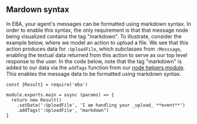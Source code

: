 ## Mardown syntax

In EBA, your agent's messages can be formatted using markdown syntax. In order to enable this syntax, the only requirement is that that message node being visualized contains the tag "markdown". To illustrate, consider the example below, where we model an action to upload a file. We see that this action produces data for `:UploadFile`, which subclasses from `:Messsage`, enabling the textual data returned from this action to serve as our top level response to the user. In the code below, note that the tag "markdown" is added to our data via the `addTags` function from our [node helpers module](../NodeHelpers.md). This enables the message data to be formatted using markdown syntax.

```
const {Result} = require('eba')

module.exports.main = async (params) => {
  return new Result()
    .setData(':UploadFile', 'I am handling your _upload_ **event**')
    .addTags(':UploadFile', "markdown")
}
```

